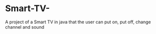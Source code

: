 # Smart-TV-
A project of a Smart TV in java that the user can put on, put off, change channel and sound
